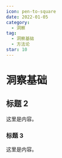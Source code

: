 ```yaml
---
icon: pen-to-square
date: 2022-01-05
category:
  - 洞察
tag:
  - 洞察基础
  - 方法论
star: 10
---
```


# 洞察基础

## 标题 2

这里是内容。

### 标题 3

这里是内容。
